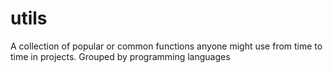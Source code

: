 # utils
A collection of popular or common functions anyone might use from time to time in projects. Grouped by programming languages
